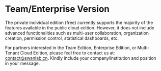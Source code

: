 # Team/Enterprise Version

The private individual edition (free) currently supports the majority of the features available in the public cloud edition. However, it does not include advanced functionalities such as multi-user collaboration, organization creation, permission control, statistical dashboards, etc.

For partners interested in the Team Edition, Enterprise Edition, or Multi-Tenant Cloud Edition, please feel free to contact us at: [contact@swanlab.cn](mailto:contact@swanlab.cn). Kindly include your company/institution and position in your message.